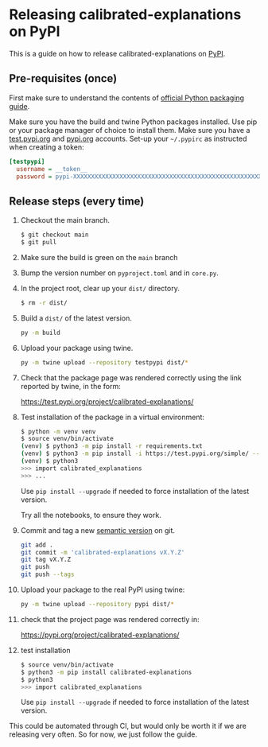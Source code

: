Releasing calibrated-explanations on PyPI
=========================================

This is a guide on how to release calibrated-explanations on [PyPI].


## Pre-requisites (once)

First make sure to understand the contents of [official Python packaging guide].

[official Python packaging guide]: https://packaging.python.org/en/latest/tutorials/packaging-projects/

Make sure you have the build and twine Python packages installed.
Use pip or your package manager of choice to install them.
Make sure you have a [test.pypi.org] and [pypi.org] accounts.
Set-up your `~/.pypirc` as instructed when creating a token:

```ini
[testpypi]
  username = __token__
  password = pypi-XXXXXXXXXXXXXXXXXXXXXXXXXXXXXXXXXXXXXXXXXXXXXXXXXXXXXXXXXXXX
```

## Release steps (every time)

1. Checkout the main branch.

	```bash
	$ git checkout main
	$ git pull
	```

2. Make sure the build is green on the `main` branch

3. Bump the version number on `pyproject.toml` and in `core.py`.

4. In the project root, clear up your `dist/` directory.

	```bash
	$ rm -r dist/
	```

5. Build a `dist/` of the latest version.

	```bash
	py -m build
	```

6. Upload your package using twine.

	```bash
	py -m twine upload --repository testpypi dist/*
	```

7. Check that the package page was rendered correctly
   using the link reported by twine, in the form:

	https://test.pypi.org/project/calibrated-explanations/

8. Test installation of the package in a virtual environment:

	```bash
	$ python -m venv venv
	$ source venv/bin/activate
	(venv) $ python3 -m pip install -r requirements.txt
	(venv) $ python3 -m pip install -i https://test.pypi.org/simple/ --no-deps calibrated-explanations
	(venv) $ python3
	>>> import calibrated_explanations
	>>> ...
	```

	Use `pip install --upgrade` if needed to force installation of the latest version.

	Try all the notebooks, to ensure they work.

9. Commit and tag a new [semantic version] on git.

	```bash
	git add .
	git commit -m 'calibrated-explanations vX.Y.Z'
	git tag vX.Y.Z
	git push
	git push --tags
	```

10. Upload your package to the real PyPI using twine:

	```bash
	py -m twine upload --repository pypi dist/*
	```

11. check that the project page was rendered correctly in:

	https://pypi.org/project/calibrated-explanations/

12. test installation

	```bash
	$ source venv/bin/activate
	$ python3 -m pip install calibrated-explanations
	$ python3
	>>> import calibrated_explanations
	```

	Use `pip install --upgrade` if needed to force installation of the latest version.

This could be automated through CI,
but would only be worth it if we are releasing very often.
So for now, we just follow the guide.

[semantic version]: https://semver.org/
[test.pypi.org]: https://test.pypi.org/
[pypi.org]: https://pypi.org/
[PyPI]: https://pypi.org/
